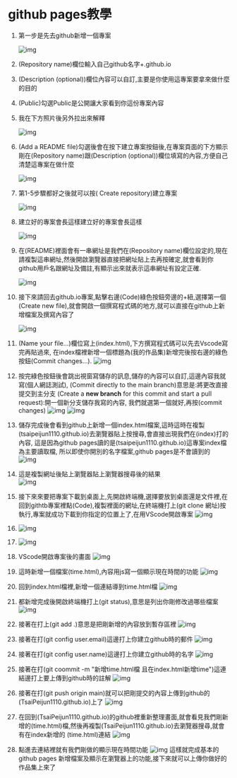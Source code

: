 # github pages教學
1. 第一步是先去github新增一個專案 

   ![img](./img/1.png )

2. (Repository name)欄位輸入自己github名字+.github.io

3. (Description (optional))欄位內容可以自訂,主要是你使用這專案要拿來做什麼的目的

4. (Public)勾選Public是公開讓大家看到你這份專案內容

5. 我在下方照片後另外拉出來解釋

   ![img](./img/2.png )

6. (Add a README file)勾選後會在按下建立專案按鈕後,在專案頁面的下方顯示剛在(Repository name)跟(Description (optional))欄位填寫的內容,方便自己清楚這專案在做什麼

    ![img](./img/28.png )

7. 第1-5步驟都好之後就可以按( Create repository)建立專案

     ![img](./img/3.png )

8. 建立好的專案會長這樣建立好的專案會長這樣

    ![img](./img/4.png )

9. 在(README)裡面會有一串網址是我們在(Repository name)欄位設定的,現在請複製這串網址,然後開啟瀏覽器直接把網址貼上去再按確定,就會看到你github用戶名跟網址及備註,有顯示出來就表示這串網址有設定正確.

    ![img](./img/5.png )

10. 接下來請回去github.io專案,點擊右邊(Code)綠色按鈕旁邊的+紐,選擇第一個(Create new file),就會開啟一個撰寫程式碼的地方,就可以直接在github上新增檔案及撰寫內容了

    ![img](./img/6.png )

11. (Name your file...)欄位寫上(index.html),下方撰寫程式碼可以先去Vscode寫完再貼過來,
在index檔裡新增一個標題為(我的作品集)新增完後按右邊的綠色按鈕(Commit changes...).
   ![img](./img/8.png )

12. 按完綠色按鈕後會跳出視窗寫儲存的訊息,儲存的內容可以自訂,這邊內容我就寫(個人網誌測試),
(Commit directly to the main branch)意思是:將更改直接提交到主分支
(Create a **new branch** for this commit and start a pull request):開一個新分支儲存我寫的內容,
我們就選第一個就好,再按(commit changes)
    ![img](./img/9.png )
    ![img](./img/10.png )

13. 儲存完成後會看到github上新增一個index.html檔案,這時這時在複製(tsaipeijun1110.github.io)去瀏覽器貼上按搜尋,會直接出現我們在(index)打的內容,
這是因為github pages讀的是(tsaipeijun1110.github.io)這專案index檔為主要讀取檔,
所以即使你開別的名字檔案,github pages是不會讀到的  
    ![img](./img/11.png )

14. 這是複製網址後貼上瀏覽器貼上瀏覽器搜尋後的結果  
        ![img](./img/12.png )

15. 接下來來要把專案下載到桌面上,先開啟終端機,選擇要放到桌面還是文件裡,在回到githtb專案裡點(Code),複製裡面的網址,在終端機打上(git clone 網址)按執行,專案就成功下載到你指定的位置上了,在用VScode開啟專案
     ![img](./img/13.png )

16. ![img](./img/14.png )

17. ![img](./img/15.png )

18. VScode開啟專案後的畫面
    ![img](./img/16.png )

19. 這時新增一個檔案(time.html),內容用js寫一個顯示現在時間的功能
    ![img](./img/17.png )

20. 回到index.html檔裡,新增一個連結導到time.html檔
    ![img](./img/18.png )

21. 都新增完成後開啟終端機打上(git status),意思是列出你剛修改過哪些檔案
     ![img](./img/19.png )

22. 接著在打上(git add .)意思是把剛新增的內容放到暫存區裡
    ![img](./img/20.png )

23. 接著在打(git config user.email)這邊打上你建立github時的郵件
    ![img](./img/21.png )

24. 接著在打(git config user.name)這邊打上你建立github時的名字
    ![img](./img/22.png )

25. 接著在打(git coommit -m "新增time.html檔  且在index.html新增time")這連結邊打上要上傳到github時的註解
    ![img](./img/24.png )

26. 接著在打(git push origin main)就可以把剛提交的內容上傳到github的
(TsaiPeijun1110.github.io)上了
    ![img](./img/25.png )

27. 在回到(TsaiPeijun1110.github.io)的github裡重新整理畫面,就會看見我們剛新增的(time.html)檔,然後再複製(TsaiPeijun1110.github.io)去瀏覽器搜尋,就會有在index新增的
(time.html)連結
     ![img](./img/26.png )


28. 點進去連結裡就有我們剛做的顯示現在時間功能
    ![img](./img/27.png )
    這樣就完成基本的github pages 新增檔案及顯示在瀏覽器上的功能,接下來就可以上傳你做好的作品集上來了